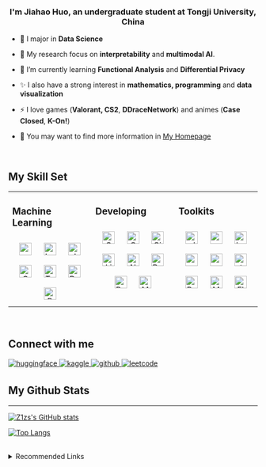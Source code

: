 ### <div align="center">I'm Jiahao Huo, an undergraduate student at Tongji University, China</div>  
  

- 🌌 I major in **Data Science**  
  

- 🔑 My research focus on **interpretability** and **multimodal AI**.  
  

- 🌱 I’m currently learning **Functional Analysis** and **Differential Privacy**  
  

- ✨ I also have a strong interest in **mathematics, programming** and **data visualization**  
  

- ⚡ I love games (**Valorant, CS2**, **DDraceNetwork**) and animes (**Case Closed**, **K-On!**)


- 🤣 You may want to find more information in [My Homepage](https://z1zs.github.io/)  
  

<br/>  


## My Skill Set  
<table><tr><td valign="top" width="33%">



### Machine Learning  
<div align="center">  
<a href="https://pytorch.org/" target="_blank"><img style="margin: 10px" src="https://profilinator.rishav.dev/skills-assets/pytorch-icon.svg" alt="pytorch" height="25" /></a> 
<a href="https://huggingface.co/docs/transformers/index" target="_blank"><img style="margin: 10px" src="https://avatars.githubusercontent.com/u/25720743?s=48&v=4" alt="huggingface" height="25" /></a>  
<a href="https://scikit-learn.org/" target="_blank"><img style="margin: 10px" src="https://avatars.githubusercontent.com/u/365630?s=48&v=4" alt="sklearn" height="25" /></a>  
<a href="https://opencv.org/" target="_blank"><img style="margin: 10px" src="https://profilinator.rishav.dev/skills-assets/opencv-icon.svg" alt="OpenCV" height="25" /></a>   
<a href="https://www.tensorflow.org/" target="_blank"><img style="margin: 10px" src="https://profilinator.rishav.dev/skills-assets/tensorflow-icon.svg" alt="TensorFlow" height="25" /></a>   
<a href="https://www.python.org/" target="_blank"><img style="margin: 10px" src="https://profilinator.rishav.dev/skills-assets/python-original.svg" alt="Python" height="25" /></a>  
<a href="https://www.r-project.org/" target="_blank"><img style="margin: 10px" src="https://profilinator.rishav.dev/skills-assets/r.svg" alt="R" height="25" /></a>  
</div>

</td><td valign="top" width="33%">



### Developing  
<div align="center">  
<a href="https://www.cprogramming.com/" target="_blank"><img style="margin: 10px" src="https://profilinator.rishav.dev/skills-assets/c-original.svg" alt="C" height="25" /></a>  
<a href="https://www.cplusplus.com/" target="_blank"><img style="margin: 10px" src="https://profilinator.rishav.dev/skills-assets/cplusplus-original.svg" alt="C++" height="25" /></a>  
<a href="https://github.com/" target="_blank"><img style="margin: 10px" src="https://profilinator.rishav.dev/skills-assets/git-scm-icon.svg" alt="Git" height="25" /></a>  
<a href="https://www.linux.org/" target="_blank"><img style="margin: 10px" src="https://profilinator.rishav.dev/skills-assets/linux-original.svg" alt="Linux" height="25" /></a>  
<a href="https://www.nginx.com/" target="_blank"><img style="margin: 10px" src="https://profilinator.rishav.dev/skills-assets/nginx-original.svg" alt="Nginx" height="25" /></a>  
<a href="https://www.gnu.org/software/bash/" target="_blank"><img style="margin: 10px" src="https://profilinator.rishav.dev/skills-assets/gnu_bash-icon.svg" alt="Bash" height="25" /></a>  
<a href="https://docs.microsoft.com/en-us/powershell/" target="_blank"><img style="margin: 10px" src="https://profilinator.rishav.dev/skills-assets/powershell.png" alt="PowerShell" height="25" /></a>  
<a href="https://www.mysql.com/" target="_blank"><img style="margin: 10px" src="https://profilinator.rishav.dev/skills-assets/mysql-original-wordmark.svg" alt="MySQL" height="25" /></a>  
</div>

</td><td valign="top" width="33%">



### Toolkits  
<div align="center">  
<a href="https://plotly.com/" target="_blank"><img style="margin: 10px" src="https://avatars.githubusercontent.com/u/5997976?s=48&v=4" alt="plotly" height="25" /></a>     
<a href="https://matplotlib.org/" target="_blank"><img style="margin: 10px" src="https://avatars.githubusercontent.com/u/215947?s=48&v=4" alt="matplotlib" height="25" /></a>  
<a href="https://www.latex-project.org/" target="_blank"><img style="margin: 10px" src="https://profilinator.rishav.dev/skills-assets/latex.png" alt="LaTeX" height="25" /></a>  
<a href="https://mermaid.js.org/" target="_blank"><img style="margin: 10px" src="https://avatars.githubusercontent.com/u/57169982?s=48&v=4" alt="mermaid" height="25" /></a>  
<a href="https://pandas.pydata.org/" target="_blank"><img style="margin: 10px" src="https://avatars.githubusercontent.com/u/21206976?s=48&v=4" alt="pandas" height="25" /></a>  
<a href="https://streamlit.io/" target="_blank"><img style="margin: 10px" src="https://avatars.githubusercontent.com/u/45109972?s=48&v=4" alt="streamlit" height="25" /></a>   
<a href="https://www.postgresql.org/" target="_blank"><img style="margin: 10px" src="https://profilinator.rishav.dev/skills-assets/postgresql-original-wordmark.svg" alt="PostgreSQL" height="25" /></a>  
<a href="https://www.mongodb.com/" target="_blank"><img style="margin: 10px" src="https://profilinator.rishav.dev/skills-assets/mongodb-original-wordmark.svg" alt="MongoDB" height="25" /></a>  
<a href="https://flask.palletsprojects.com/" target="_blank"><img style="margin: 10px" src="https://profilinator.rishav.dev/skills-assets/flask.png" alt="Flask" height="25" /></a>  
</div>

</td></tr></table>  

<br/>  


## Connect with me  
<a href="https://huggingface.co/Z1zs" target="_blank">
<img src=https://img.shields.io/badge/huggingface-%232429.svg?&style=for-the-badge&logo=huggingface&logoColor=white alt=huggingface style="margin-bottom: 5px;" />
</a>  
<a href="https://www.kaggle.com/z1zsss" target="_blank">
<img src=https://img.shields.io/badge/kaggle-%2344BAE8.svg?&style=for-the-badge&logo=kaggle&logoColor=white alt=kaggle style="margin-bottom: 5px;" />
</a>
<a href="https://github.com/Z1zs" target="_blank">
<img src=https://img.shields.io/badge/github-%2324292e.svg?&style=for-the-badge&logo=github&logoColor=white alt=github style="margin-bottom: 5px;" />
</a>  
<a href="https://leetcode.cn/u/sharp-noetherxzp/" target="_blank">
<img src=https://img.shields.io/badge/leetcode-%F6EFBD.svg?&style=for-the-badge&logo=leetcode&logoColor=white alt=leetcode style="margin-bottom: 5px;" />
</a>  

  

<br/>  


## My Github Stats 
- - - -
  
[![Z1zs's GitHub stats](https://github-readme-stats.vercel.app/api?username=Z1zs&count_private=true&show_icons=true&theme=vue-dark)](https://github.com/Z1zs)

[![Top Langs](https://github-readme-stats.vercel.app/api/top-langs/?username=Z1zs&langs_count=8&layout=compact&theme=vue-dark)](https://github.com/Z1zs)

<br />

<details>
  <summary>
    Recommended Links
  </summary>
  
  ## Blogs & Websites
  [Decoding intermediate activations in llama-2-7b](https://www.lesswrong.com/posts/fJE6tscjGRPnK8C2C/decoding-intermediate-activations-in-llama-2-7b)     
  [Advanced skills for Python](https://realpython.com/search?kind=article&kind=course&level=advanced)   
  [The Algorithmic Foundations of Differential Pivacy](https://differential-privacy.cn/)      
  [Programming Differential Pivacy](https://programming-dp.com/)       
  ## Repos
  [Interpretability Experiments](https://github.com/nrimsky/LM-exp)       
  [Representation Fine-tuning](https://github.com/stanfordnlp/pyreft)      
  [Multimodal Unlearning](https://github.com/somvy/multimodal_unlearning)     
  [Courese work for Database](https://github.com/billaronis/Optimal-Route-Finding-System-For-Ships-NodeJS-Dijkstra)       
  ## Books
  [Advanced Calculus by Woods (recommended by Richard Feynman)](https://archive.org/details/advancedcalculuswoods/page/n7/mode/2up)        
  [Information Theory, Inference, and Learning Algorithms by David MacKay](https://www.inference.org.uk/mackay/itila/)      
  ## People 
  **I sincerely appreciate everyone who has helped me!**    
  [Nrimsky](https://github.com/nrimsky)  
  [NielsRogge](https://github.com/NielsRogge)   
  [Tianyi Tang](https://github.com/StevenTang1998)       
  [Zhengxuan Wu](https://github.com/frankaging)       
  [Alexey Dontsov](https://github.com/somvy)       
  [Weijia Wu](https://github.com/weijiawu)   
  [Bill Aronis](https://github.com/billaronis)     
</details>
